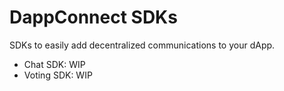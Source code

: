 # DappConnect SDKs

SDKs to easily add decentralized communications to your dApp.

- Chat SDK: WIP
- Voting SDK: WIP
